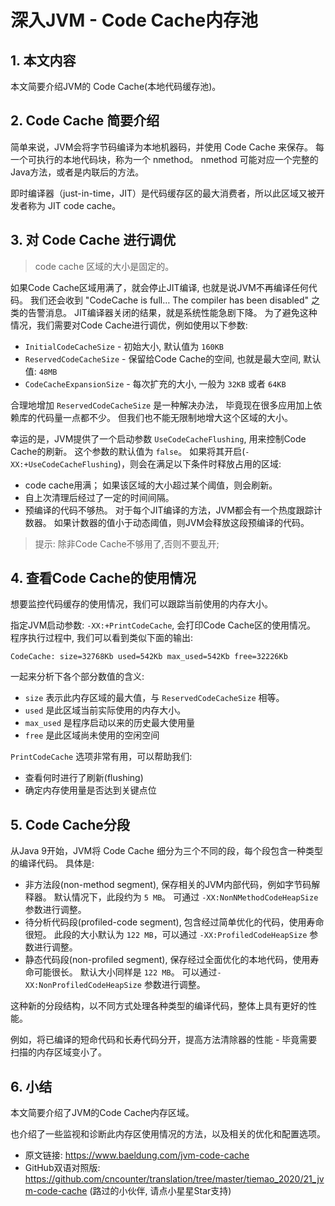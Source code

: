 # 深入JVM - Code Cache内存池

## 1. 本文内容

本文简要介绍JVM的 Code Cache(本地代码缓存池)。

## 2. Code Cache 简要介绍

简单来说，JVM会将字节码编译为本地机器码，并使用 Code Cache 来保存。
每一个可执行的本地代码块，称为一个 nmethod。
nmethod 可能对应一个完整的Java方法，或者是内联后的方法。

即时编译器（just-in-time，JIT）是代码缓存区的最大消费者，所以此区域又被开发者称为 JIT code cache。

## 3. 对 Code Cache 进行调优

> code cache 区域的大小是固定的。

如果Code Cache区域用满了，就会停止JIT编译, 也就是说JVM不再编译任何代码。
我们还会收到 "CodeCache is full… The compiler has been disabled" 之类的告警消息。
JIT编译器关闭的结果，就是系统性能急剧下降。
为了避免这种情况，我们需要对Code Cache进行调优，例如使用以下参数:

- `InitialCodeCacheSize` - 初始大小, 默认值为 `160KB`
- `ReservedCodeCacheSize` - 保留给Code Cache的空间, 也就是最大空间, 默认值:  `48MB`
- `CodeCacheExpansionSize` - 每次扩充的大小, 一般为 `32KB` 或者 `64KB`

合理地增加 `ReservedCodeCacheSize` 是一种解决办法， 毕竟现在很多应用加上依赖库的代码量一点都不少。
但我们也不能无限制地增大这个区域的大小。

幸运的是，JVM提供了一个启动参数 `UseCodeCacheFlushing`, 用来控制Code Cache的刷新。 这个参数的默认值为 `false`。
如果将其开启(`-XX:+UseCodeCacheFlushing`)，则会在满足以下条件时释放占用的区域:

- code cache用满； 如果该区域的大小超过某个阈值，则会刷新。
- 自上次清理后经过了一定的时间间隔。
- 预编译的代码不够热。 对于每个JIT编译的方法，JVM都会有一个热度跟踪计数器。 如果计数器的值小于动态阈值，则JVM会释放这段预编译的代码。

> 提示: 除非Code Cache不够用了,否则不要乱开;

## 4. 查看Code Cache的使用情况

想要监控代码缓存的使用情况，我们可以跟踪当前使用的内存大小。

指定JVM启动参数: `-XX:+PrintCodeCache`, 会打印Code Cache区的使用情况。
程序执行过程中, 我们可以看到类似下面的输出:

```
CodeCache: size=32768Kb used=542Kb max_used=542Kb free=32226Kb
```

一起来分析下各个部分数值的含义:

- `size` 表示此内存区域的最大值，与 `ReservedCodeCacheSize` 相等。
- `used` 是此区域当前实际使用的内存大小。
- `max_used` 是程序启动以来的历史最大使用量
- `free` 是此区域尚未使用的空闲空间

`PrintCodeCache` 选项非常有用，可以帮助我们:

- 查看何时进行了刷新(flushing)
- 确定内存使用量是否达到关键点位

## 5. Code Cache分段

从Java 9开始，JVM将 Code Cache 细分为三个不同的段，每个段包含一种类型的编译代码。
具体是:

- 非方法段(non-method segment), 保存相关的JVM内部代码，例如字节码解释器。 默认情况下，此段约为 `5 MB`。 可通过 `-XX:NonNMethodCodeHeapSize` 参数进行调整。
- 待分析代码段(profiled-code segment), 包含经过简单优化的代码，使用寿命很短。 此段的大小默认为 `122 MB`，可以通过 `-XX:ProfiledCodeHeapSize` 参数进行调整。
- 静态代码段(non-profiled segment), 保存经过全面优化的本地代码，使用寿命可能很长。 默认大小同样是 `122 MB`。 可以通过`-XX:NonProfiledCodeHeapSize` 参数进行调整。

这种新的分段结构，以不同方式处理各种类型的编译代码，整体上具有更好的性能。

例如，将已编译的短命代码和长寿代码分开，提高方法清除器的性能 - 毕竟需要扫描的内存区域变小了。

## 6. 小结

本文简要介绍了JVM的Code Cache内存区域。

也介绍了一些监视和诊断此内存区使用情况的方法，以及相关的优化和配置选项。

- 原文链接: <https://www.baeldung.com/jvm-code-cache>
- GitHub双语对照版: <https://github.com/cncounter/translation/tree/master/tiemao_2020/21_jvm-code-cache> (路过的小伙伴, 请点小星星Star支持)
